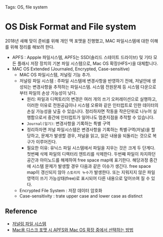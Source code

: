 Tags: OS, file system


# OS Disk Format and File system

2018년 새해 맞이 준비를 위해 개인 맥 포맷을 진행했고, MAC 파일시스템에 대한 이해를 위해 정리를 해보려 한다.


* APFS : Appple 파일시스템, APFS는 SSD(솔리드 스테이트 드라이브) 및 기타 모든 플래시 저장 장치의 기본 파일 시스템으로, Mac OS 확장(HFS+)을 대체합니다.
* MAC OS Extended (Journaled, Encrypted, Case-sensitive)
	* MAC OS 파일시스템, 저널링 기능 추가. 	
	* 저널링 파일 시스템 : 주파일 시스템에 변경사항을 반영하기 전에, 저널안에 생성되는 변경사항을 추적하는 파일시스템. 시스템 전원문제 등 시스템 다운으로 부터 파일의 손상 가능성이 낮다.
		* 원리: 파일과 디렉토리의 변경은 여러 개의 쓰기 오퍼레이션으로 실행하고, 이러한 이유로 전원공급이나 시스템 오류와 같은 인터럽트로 인한 데이터의 손실 가능성을 낮출 수 있습니다. 정리하자면 작동을 작은단위로 나누어 실행함으로서 중간에 인터럽트가 일어나도 멈춘지점을 추적할 수 있습니다.
		* `Journal(일기)`: 변경사항을 기록하는 특별 구역
		* 정리하자면 저널 파일시스템은 변경사항을 기록하는 특별구역(저널)을 할당하고, 문제가 발생할 경우, 저널을 읽고, 읽은 내용을 되돌리는 것으로 복구가 이루어진다.
		* 필요한 이유: 유닉스 파일 시스템에서 파일을 지우는 것은 크게 두 단계다. 첫번째 삭제 파일의 디렉터리 엔트리를 삭제한다. 두번째 파일이 차지하던 공간과 아이노드를 해제하여 free space map에 표기한다. 해당과정 중간에 시스템 문제가 발생할 경우 다음과 같은 이슈가 생긴다. free space map이 갱신되지 않아 `스토리지 누수`가 발생한다. 또는 지워지지 않은 파일 영역이 쓰기 가능상태(free)로 표시되어 다른 내용으로 덮어쓰여 질 수 있다.
	* Encrypted File System : 저장 데이터 암호화
	* Case-sensitivity : trate upper case and lower case as distinct

		
		

## Reference
* [저널링 파일 시스템](https://ko.wikipedia.org/wiki/%EC%A0%80%EB%84%90%EB%A7%81_%ED%8C%8C%EC%9D%BC_%EC%8B%9C%EC%8A%A4%ED%85%9C)
* [Mac용 디스크 포맷 시 APFS와 Mac OS 확장 중에서 선택하는 방법](https://support.apple.com/ko-kr/HT208033)

